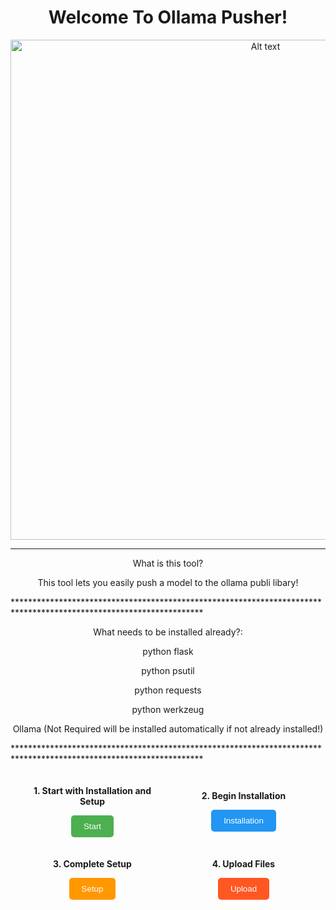 <div align="center">
  <h1>Welcome To Ollama Pusher!</h1>
  <img src="https://raw.githubusercontent.com/dronerazzo/ollama-pusher/refs/heads/main/templates/ollama-pusher.webp" alt="Alt text" width="800">
</div>

*******************************************************************************************************************
<div align="center">

What is this tool?

This tool lets you easily push a model to the ollama publi libary!

</div>
*******************************************************************************************************************
<div align="center">

What needs to be installed already?:

python flask

python psutil

python requests

python werkzeug

Ollama (Not Required will be installed automatically if not already installed!)

</div>
*******************************************************************************************************************

<div align="center" style="display: flex; justify-content: space-around; align-items: center; flex-wrap: wrap; gap: 20px; padding: 20px;">
  <div style="text-align: center; width: 200px;">
    <p><strong>1. Start with Installation and Setup</strong></p>
    <a href="https://github.com/dronerazzo/ollama-pusher/blob/main/README-INSTALLATION.MD">
      <button style="padding: 10px 20px; background-color: #4CAF50; color: white; border: none; border-radius: 5px; cursor: pointer;">Start</button>
    </a>
  </div>
  
  <div style="text-align: center; width: 200px;">
    <p><strong>2. Begin Installation</strong></p>
    <a href="https://github.com/dronerazzo/ollama-pusher/blob/main/README-INSTALLATION.MD">
      <button style="padding: 10px 20px; background-color: #2196F3; color: white; border: none; border-radius: 5px; cursor: pointer;">Installation</button>
    </a>
  </div>
  
  <div style="text-align: center; width: 200px;">
    <p><strong>3. Complete Setup</strong></p>
    <a href="https://github.com/dronerazzo/ollama-pusher/blob/main/README-SETUP.MD">
      <button style="padding: 10px 20px; background-color: #FF9800; color: white; border: none; border-radius: 5px; cursor: pointer;">Setup</button>
    </a>
  </div>
  
  <div style="text-align: center; width: 200px;">
    <p><strong>4. Upload Files</strong></p>
    <a href="https://github.com/dronerazzo/ollama-pusher/blob/main/README-UPLOAD.MD">
      <button style="padding: 10px 20px; background-color: #FF5722; color: white; border: none; border-radius: 5px; cursor: pointer;">Upload</button>
    </a>
  </div>
</div>

